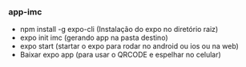 ### app-imc
* npm install -g expo-cli (Instalação do expo no diretório raiz)<br>
* expo init imc (gerando app na pasta destino)<br>
* expo start (startar o expo para rodar no android ou ios ou na web)<br>
* Baixar expo app (para usar o QRCODE e espelhar no celular)